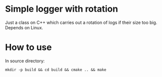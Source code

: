 # Simple logger with rotation

Just a class on C++ which carries out a rotation of logs if their size too big.
Depends on Linux.

# How to use

In source directory:
```
mkdir -p build && cd build && cmake .. && make
```
